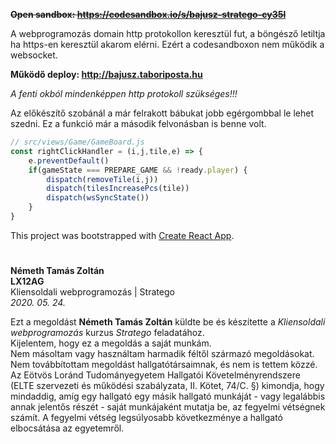 
**~~Open sandbox: https://codesandbox.io/s/bajusz-stratego-cy35l~~**

A webprogramozás domain http protokollon keresztül fut, a böngésző letiltja ha https-en keresztül akarom elérni. Ezért a codesandboxon nem működik a websocket.

**Működő deploy: http://bajusz.taboriposta.hu**

_A fenti okból mindenképpen http protokoll szükséges!!!_

Az előkészítő szobánál a már felrakott bábukat jobb egérgombbal le lehet szedni. Ez a funkció már a második felvonásban is benne volt.

```javascript
// src/views/Game/GameBoard.js
const rightClickHandler = (i,j,tile,e) => {
    e.preventDefault()
    if(gameState === PREPARE_GAME && !ready.player) {
        dispatch(removeTile(i,j))
        dispatch(tilesIncreasePcs(tile))
        dispatch(wsSyncState())
    }
}
```

This project was bootstrapped with [Create React App](https://github.com/facebook/create-react-app).

#

**Németh Tamás Zoltán**  
**LX12AG**  
Kliensoldali webprogramozás | Stratego  
*2020. 05. 24.*  

Ezt a megoldást **Németh Tamás Zoltán** küldte be és készítette a *Kliensoldali webprogramozás* kurzus *Stratego* feladatához.  
Kijelentem, hogy ez a megoldás a saját munkám.  
Nem másoltam vagy használtam harmadik féltől származó megoldásokat.  
Nem továbbítottam megoldást hallgatótársaimnak, és nem is tettem közzé.  
Az Eötvös Loránd Tudományegyetem Hallgatói Követelményrendszere (ELTE szervezeti és működési szabályzata, II. Kötet, 74/C. §) kimondja, 
hogy mindaddig, amíg egy hallgató egy másik hallgató munkáját - vagy legalábbis annak jelentős részét - saját munkájaként mutatja be, 
az fegyelmi vétségnek számít. A fegyelmi vétség legsúlyosabb következménye a hallgató elbocsátása az egyetemről.
